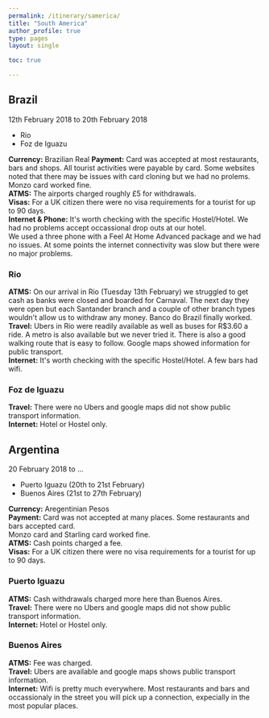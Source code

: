 ```yaml
---
permalink: /itinerary/samerica/
title: "South America"
author_profile: true
type: pages
layout: single

toc: true

---
```


## Brazil
12th February 2018 to 20th February 2018
- Rio
- Foz de Iguazu 

**Currency:** Brazilian Real
**Payment:** Card was accepted at most restaurants, bars and shops. All tourist activities were payable by card. Some websites noted that there may be issues with card cloning but we had no prolems. 
Monzo card worked fine.  
**ATMS:** The airports charged roughly £5 for withdrawals.  
**Visas:** For a UK citizen there were no visa requirements for a tourist for up to 90 days.  
**Internet & Phone:** It's worth checking with the specific Hostel/Hotel. We had no problems accept occassional drop outs at our hotel.  
We used a three phone with a Feel At Home Advanced package and we had no issues. At some points the internet connectivity was slow but there were no major problems.  

### Rio
**ATMS:** On our arrival in Rio (Tuesday 13th February) we struggled to get cash as banks were closed and boarded for Carnaval. The next day they were open but each Santander branch and a couple of other branch types wouldn't allow us to withdraw any money. Banco do Brazil finally worked.  
**Travel:** Ubers in Rio were readily available as well as buses for R$3.60 a ride. A metro is also available but we never tried it. There is also a good walking route that is easy to follow. Google maps showed information for public transport.  
**Internet:** It's worth checking with the specific Hostel/Hotel. A few bars had wifi.  
  

### Foz de Iguazu
**Travel:** There were no Ubers and google maps did not show public transport information.  
**Internet:** Hotel or Hostel only.


## Argentina
20 February 2018 to ...
- Puerto Iguazu (20th to 21st February)
- Buenos Aires (21st to 27th February)

**Currency:** Aregentinian Pesos  
**Payment:** Card was not accepted at many places. Some restaurants and bars accepted card.   
Monzo card and Starling card worked fine.  
**ATMS:** Cash points charged a fee.  
**Visas:** For a UK citizen there were no visa requirements for a tourist for up to 90 days.

### Puerto Iguazu
**ATMS:** Cash withdrawals charged more here than Buenos Aires.  
**Travel:** There were no Ubers and google maps did not show public transport information.  
**Internet:** Hotel or Hostel only.  

### Buenos Aires
**ATMS:** Fee was charged.  
**Travel:** Ubers are available and google maps shows public transport information.  
**Internet:** Wifi is pretty much everywhere. Most restaurants and bars and occassionaly in the street you will pick up a connection, expecially in the most popular places.  

 
